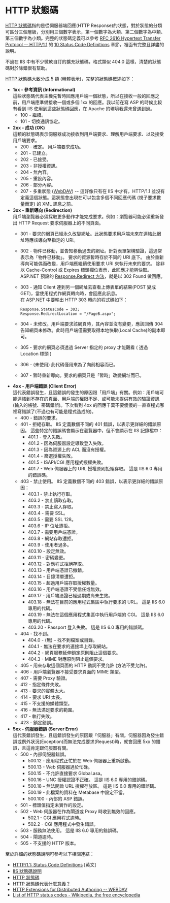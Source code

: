 # HTTP 狀態碼



[HTTP 狀態碼](http://www.w3.org/Protocols/rfc2616/rfc2616-sec10.html)指的是從伺服器端回應(HTTP Response)的狀態，對於狀態的分類可區分三個層級，分別用三個數字表示，第一個數字為大類、第二個數字為中類、第三個數字為小類。完整的狀態碼定義可以參考 [RFC 2616 Hypertext Transfer Protocol -- HTTP/1.1](http://www.w3.org/Protocols/rfc2616/rfc2616.html) 的 [10 Status Code Definitions](http://www.w3.org/Protocols/rfc2616/rfc2616-sec10.html) 章節，裡面有完整且詳盡的說明。

不過在 IIS 中有不少微軟自訂的擴充狀態碼，格式類似 404.0 這樣，清楚的狀態碼對於除錯很有幫助。

[HTTP 狀態碼](http://www.w3.org/Protocols/rfc2616/rfc2616-sec10.html)大致分成 5 類 (粗體表示)，完整的狀態碼概述如下：

* **1xx - 參考資訊 (Informational)**\
  這些狀態碼代表主機先暫時回應用戶端一個狀態，所以在接收一般的回應之前，用戶端應準備接收一個或多個 1xx 的回應。我以前在寫 ASP 的時候比較有看到 IIS 使用到這些狀態碼回應，在 Apache 的環境我還未曾遇到過。
  * 100 - 繼續。
  * 101 - 切換通訊協定。
* **2xx - 成功 (OK)**\
  這類的狀態碼表示伺服器成功接收到用戶端要求、理解用戶端要求、以及接受用戶端要求。
  * 200 - 確定。 用戶端要求成功。
  * 201 - 已建立。
  * 202 - 已接受。
  * 203 - 非授權資訊。
  * 204 - 無內容。
  * 205 - 重設內容。
  * 206 - 部分內容。
  * 207 - 多重狀態 ([WebDAV](http://en.wikipedia.org/wiki/WebDAV)) -- 這好像只有在 IIS 中才有，HTTP/1.1 並沒有定義這個狀態。這狀態會出現在可以包含多個不同回應代碼 (視子要求數量而定) 的 XML 訊息之前。
* **3xx - 重新導向 (Redirection)**\
  用戶端瀏覽器必須採取更多動作才能完成要求。例如：瀏覽器可能必須重新發出 HTTP Request 要求伺服器上的不同頁面。
  * 301 - 要求的網頁已經永久改變網址。此狀態要求用戶端未來在連結此網址時應該導向至指定的 URI。
  * 302 - 物件已移動，並告知移動過去的網址。針對表單架構驗證，這通常表示為「物件已移動」。 要求的資源暫時存於不同的 URI 底下。 由於重新導向可能偶而改變，用戶端應繼續使用要求 URI 來執行未來的要求。 除非以 Cache-Control 或 Expires 標頭欄位表示，此回應才能夠快取。\
    ASP.NET 預設的 [Response.Redirect 方法](http://msdn.microsoft.com/zh-tw/library/a8wa7sdt.aspx?WT.mc\_id=DT-MVP-4015686)，就是以 302 Found 做回應。
  *   303 - 通知 Client 連到另一個網址去查看上傳表單的結果(POST 變成 GET)，當使用程式作網頁轉向時，會回應此訊息。\
      在 ASP.NET 中要輸出 HTTP 303 轉向的程式碼如下：

      ```
      Response.StatusCode = 303;
      Response.RedirectLocation = "/PageB.aspx";
      ```
  * 304 - 未修改。用戶端要求該網頁時，其內容並沒有變更，應該回傳 304 告知網頁未修改。此時用戶端僅需要取得本地快取(Local Cache)的副本即可。
  * 305 - 要求的網頁必須透過 Server 指定的 proxy 才能觀看 ( 透過 Location 標頭 )
  * 306 - (未使用) 此代碼僅用來為了向前相容而已。
  * 307 - 暫時重新導向。要求的網頁只是「暫時」改變網址而已。
* **4xx - 用戶端錯誤 (Client Error)**\
  這代表錯誤發生，且這錯誤的發生的原因跟「用戶端」有關。例如：用戶端可能連結到不存在的頁面、用戶端的權限不足、或可能未提供有效的驗證資訊(輸入的帳號、密碼錯誤)。下次看到 4xx 的回應千萬不要傻傻的一直查程式哪裡寫錯誤了(不過也有可能是程式造成的)。
  * 400 - 錯誤的要求。
  * 401 - 拒絕存取。 IIS 定義數個不同的 401 錯誤，以表示更詳細的錯誤原因。 這些特定的錯誤碼會顯示在瀏覽器中，但不會顯示在 IIS 記錄檔中：
    * 401.1 - 登入失敗。
    * 401.2 - 因為伺服器設定導致登入失敗。
    * 401.3 - 因為資源上的 ACL 而沒有授權。
    * 401.4 - 篩選授權失敗。
    * 401.5 - ISAPI/CGI 應用程式授權失敗。
    * 401.7 - Web 伺服器上的 URL 授權原則拒絕存取。 這是 IIS 6.0 專用的錯誤碼。
  * 403 - 禁止使用。 IIS 定義數個不同的 403 錯誤，以表示更詳細的錯誤原因：
    * 403.1 - 禁止執行存取。
    * 403.2 - 禁止讀取存取。
    * 403.3 - 禁止寫入存取。
    * 403.4 - 需要 SSL。
    * 403.5 - 需要 SSL 128。
    * 403.6 - IP 位址遭拒。
    * 403.7 - 需要用戶端憑證。
    * 403.8 - 網站存取遭拒。
    * 403.9 - 使用者過多。
    * 403.10 - 設定無效。
    * 403.11 - 密碼變更。
    * 403.12 - 對應程式拒絕存取。
    * 403.13 - 用戶端憑證已撤銷。
    * 403.14 - 目錄清單遭拒。
    * 403.15 - 超過用戶端存取授權數量。
    * 403.16 - 用戶端憑證不受信任或無效。
    * 403.17 - 用戶端憑證已經過期或尚未生效。
    * 403.18 - 無法在目前的應用程式集區中執行要求的 URL。 這是 IIS 6.0 專用的代碼。
    * 403.19 - 無法在這個應用程式集區中執行用戶端的 CGI。 這是 IIS 6.0 專用的代碼。
    * 403.20 - Passport 登入失敗。 這是 IIS 6.0 專用的錯誤碼。
  * 404 - 找不到。
    * 404.0 - (無) – 找不到檔案或目錄。
    * 404.1 - 無法在要求的連接埠上存取網站。
    * 404.2 - 網頁服務延伸鎖定原則阻止這個要求。
    * 404.3 - MIME 對應原則阻止這個要求。
  * 405 - 用來存取這個頁面的 HTTP 動詞不受允許 (方法不受允許)。
  * 406 - 用戶端瀏覽器不接受要求頁面的 MIME 類型。
  * 407 - 需要 Proxy 驗證。
  * 412 - 指定條件失敗。
  * 413 - 要求的實體太大。
  * 414 - 要求 URI 太長。
  * 415 - 不支援的媒體類型。
  * 416 - 無法滿足要求的範圍。
  * 417 - 執行失敗。
  * 423 - 鎖定錯誤。
* **5xx - 伺服器錯誤 (Server Error)**\
  這代表錯誤發生，且這錯誤發生的原因跟「伺服器」有關。伺服器因為發生錯誤或例外狀況(Exception)而無法完成要求(Request)時，就會回應 5xx 的錯誤，且這肯定跟伺服器有關。
  * 500 - 內部伺服器錯誤。
    * 500.12 - 應用程式正忙於在 Web 伺服器上重新啟動。
    * 500.13 - Web 伺服器過於忙碌。
    * 500.15 - 不允許直接要求 Global.asa。
    * 500.16 – UNC 授權認證不正確。 這是 IIS 6.0 專用的錯誤碼。
    * 500.18 – 無法開啟 URL 授權存放區。 這是 IIS 6.0 專用的錯誤碼。
    * 500.19 - 此檔案的資料在 Metabase 中設定不當。
    * 500.100 - 內部的 ASP 錯誤。
  * 501 – 標頭值指定未實作的設定。
  * 502 - Web 伺服器在作為閘道或 Proxy 時收到無效的回應。
    * 502.1 - CGI 應用程式逾時。
    * 502.2 - CGI 應用程式中發生錯誤。
  * 503 - 服務無法使用。 這是 IIS 6.0 專用的錯誤碼。
  * 504 - 閘道逾時。
  * 505 - 不支援的 HTTP 版本。

至於詳細的狀態碼說明可參考以下相關連結：

* [HTTP/1.1: Status Code Definitions](http://www.w3.org/Protocols/rfc2616/rfc2616-sec10.html) \[英文]
* [IIS 狀態碼說明](http://support.microsoft.com/kb/318380/zh-tw)
* [HTTP 狀態碼](http://vincent119.blogspot.com/2008/06/100-continue-client-client-client.html)
* [HTTP 狀態碼代表什麼意義？](http://www.dmedia.centerbbs.com/blog/index.php?load=read\&id=246)
* [HTTP Extensions for Distributed Authoring -- WEBDAV](http://www.webdav.org/specs/rfc2518.html)
* [List of HTTP status codes - Wikipedia, the free encyclopedia](http://en.wikipedia.org/wiki/List\_of\_HTTP\_status\_codes)
